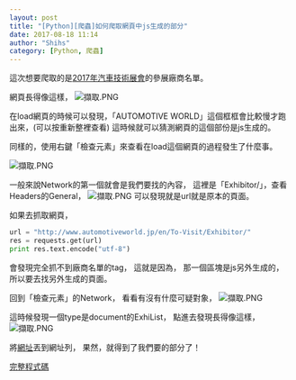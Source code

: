 ```yaml
---
layout: post
title: "[Python][爬蟲]如何爬取網頁中js生成的部分"
date: 2017-08-18 11:14
author: "Shihs"
category: [Python, 爬蟲]
---
```


這次想要爬取的是[2017年汽車技術展會](http://www.automotiveworld.jp/en/To-Visit/Exhibitor/)的參展廠商名單。


網頁長得像這樣，
![擷取.PNG](http://user-image.logdown.io/user/13067/blog/12306/post/2185818/nYLZLEUgSQKEr6NcE1lI_%E6%93%B7%E5%8F%96.PNG)

在load網頁的時候可以發現，「AUTOMOTIVE WORLD」這個框框會比較慢才跑出來，(可以按重新整裡查看)
這時候就可以猜測網頁的這個部份是js生成的。

同樣的，使用右鍵「檢查元素」來查看在load這個網頁的過程發生了什麼事。 

![擷取.PNG](http://user-image.logdown.io/user/13067/blog/12306/post/2185818/larcwggRn6FbWCLYL1rA_%E6%93%B7%E5%8F%96.PNG)

一般來說Network的第一個就會是我們要找的內容，
這裡是「Exhibitor/」，查看Headers的General，
![擷取.PNG](http://user-image.logdown.io/user/13067/blog/12306/post/2185818/QUmMTlxTwmt8yAQAVlxb_%E6%93%B7%E5%8F%96.PNG)
可以發現就是url就是原本的頁面。

如果去抓取網頁，
```python
url = "http://www.automotiveworld.jp/en/To-Visit/Exhibitor/"
res = requests.get(url)
print res.text.encode("utf-8")
```
會發現完全抓不到廠商名單的tag，
這就是因為，
那一個區塊是js另外生成的，
所以要去找另外生成的頁面。

回到「檢查元素」的Network，
看看有沒有什麼可疑對象，
![擷取.PNG](http://user-image.logdown.io/user/13067/blog/12306/post/2185818/YHWc9omST2SYb4hBRXmF_%E6%93%B7%E5%8F%96.PNG)

這時候發現一個type是document的ExhiList，
點進去發現長得像這樣，
![擷取.PNG](http://user-image.logdown.io/user/13067/blog/12306/post/2185818/Yg3xAxdQAaq1yslM19XG_%E6%93%B7%E5%8F%96.PNG)

將[網址](http://jan2017.tems-system.com/ExhiSearch/AUTO/eng/ExhiList)丟到網址列，
果然，就得到了我們要的部分了！


[完整程式碼](https://github.com/shihs/crawlers/tree/master/2017%E5%B9%B4%E6%B1%BD%E8%BB%8A%E6%8A%80%E8%A1%93%E5%B1%95%E6%9C%83)








